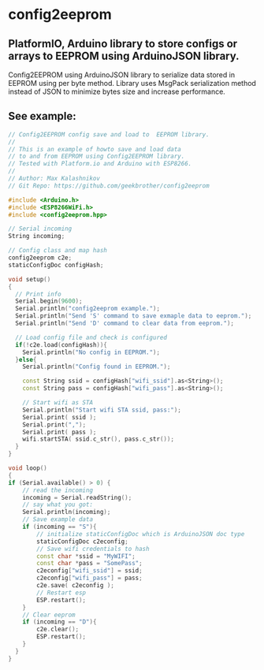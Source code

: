 # config2eeprom
## PlatformIO, Arduino library to store configs or arrays to EEPROM using ArduinoJSON library.
Config2EEPROM using ArduinoJSON library to serialize data stored in EEPROM using per byte method. Library uses MsgPack serialization method instead of JSON to minimize bytes size and increase performance.

## See example:
```c++
// Config2EEPROM config save and load to  EEPROM library.
//
// This is an example of howto save and load data
// to and from EEPROM using Config2EEPROM library.
// Tested with Platform.io and Arduino with ESP8266.
//
// Author: Max Kalashnikov
// Git Repo: https://github.com/geekbrother/config2eeprom

#include <Arduino.h>
#include <ESP8266WiFi.h>
#include <config2eeprom.hpp>

// Serial incoming
String incoming;

// Config class and map hash
config2eeprom c2e;
staticConfigDoc configHash;

void setup()
{
  // Print info
  Serial.begin(9600);
  Serial.println("config2eeprom example.");
  Serial.println("Send 'S' command to save exmaple data to eeprom.");
  Serial.println("Send 'D' command to clear data from eeprom.");

  // Load config file and check is configured
  if(!c2e.load(configHash)){
    Serial.println("No config in EEPROM.");
  }else{
    Serial.println("Config found in EEPROM.");

    const String ssid = configHash["wifi_ssid"].as<String>();
    const String pass = configHash["wifi_pass"].as<String>();

    // Start wifi as STA
    Serial.println("Start wifi STA ssid, pass:");
    Serial.print( ssid );
    Serial.print(",");
    Serial.print( pass );
    wifi.startSTA( ssid.c_str(), pass.c_str());
  }
}

void loop()
{
if (Serial.available() > 0) {
    // read the incoming
    incoming = Serial.readString();
    // say what you got:
    Serial.println(incoming);
    // Save example data
    if (incoming == "S"){
        // initialize staticConfigDoc which is ArduinoJSON doc type
        staticConfigDoc c2econfig;
        // Save wifi credentials to hash
        const char *ssid = "MyWIFI";
        const char *pass = "SomePass";
        c2econfig["wifi_ssid"] = ssid;
        c2econfig["wifi_pass"] = pass;
        c2e.save( c2econfig );
        // Restart esp
        ESP.restart();
    }
    // Clear eeprom
    if (incoming == "D"){
        c2e.clear();
        ESP.restart();
    }
  } 
}
```
